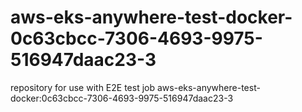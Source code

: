 # aws-eks-anywhere-test-docker-0c63cbcc-7306-4693-9975-516947daac23-3
repository for use with E2E test job aws-eks-anywhere-test-docker:0c63cbcc-7306-4693-9975-516947daac23-3
